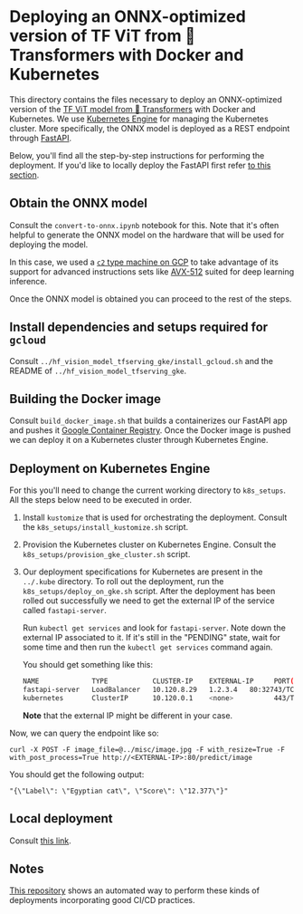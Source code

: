 # Deploying an ONNX-optimized version of TF ViT from 🤗 Transformers with Docker and Kubernetes

This directory contains the files necessary to deploy an ONNX-optimized version
of the [TF ViT model from 🤗 Transformers](https://huggingface.co/docs/transformers/main/en/model_doc/vit#transformers.TFViTModel) with Docker and Kubernetes. We use [Kubernetes Engine](https://cloud.google.com/kubernetes-engine) for managing the Kubernetes cluster. More specifically, the ONNX model is deployed as a REST endpoint through [FastAPI](https://fastapi.tiangolo.com/).

Below, you'll find all the step-by-step instructions for performing the deployment. If you'd
like to locally deploy the FastAPI first refer [to this section](#local-deployment).

## Obtain the ONNX model

Consult the `convert-to-onnx.ipynb` notebook for this. Note that it's often helpful
to generate the ONNX model on the hardware that will be used for deploying the model.

In this case, we used a [`c2` type machine on GCP](https://cloud.google.com/compute/docs/compute-optimized-machines#c2_machine_types) to take advantage of its support for
advanced instructions sets like [AVX-512](https://en.wikipedia.org/wiki/AVX-512) suited for deep learning inference. 

Once the ONNX model is obtained you can proceed to the rest of the steps. 

## Install dependencies and setups required for `gcloud`

Consult `../hf_vision_model_tfserving_gke/install_gcloud.sh` and the README of `../hf_vision_model_tfserving_gke`. 

## Building the Docker image

Consult `build_docker_image.sh` that builds a containerizes our FastAPI app and pushes it [Google Container
Registry](https://cloud.google.com/container-registry). Once the Docker image is pushed
we can deploy it on a Kubernetes cluster through Kubernetes Engine.

## Deployment on Kubernetes Engine

For this you'll need to change the current working directory to `k8s_setups`. All the steps below 
need to be executed in order.

1. Install `kustomize` that is used for orchestrating the deployment. Consult 
the `k8s_setups/install_kustomize.sh` script.

2. Provision the Kubernetes cluster on Kubernetes Engine. Consult the `k8s_setups/provision_gke_cluster.sh` script.

3. Our deployment specifications for Kubernetes are present in the `../.kube` directory. To roll out
the deployment, run the `k8s_setups/deploy_on_gke.sh` script. After the deployment has been rolled out
successfully we need to get the external IP of the service called `fastapi-server`. 

    Run `kubectl get services` and look for `fastapi-server`. Note down the external IP associated to it. If it's still
    in the "PENDING" state, wait for some time and then run the `kubectl get services` command again.

    You should get something like this:

    ```bash
    NAME             TYPE           CLUSTER-IP    EXTERNAL-IP     PORT(S)        AGE
    fastapi-server   LoadBalancer   10.120.8.29   1.2.3.4   80:32743/TCP   44s
    kubernetes       ClusterIP      10.120.0.1    <none>          443/TCP        26m
    ```

    **Note** that the external IP might be different in your case.

Now, we can query the endpoint like so:

```shell
curl -X POST -F image_file=@../misc/image.jpg -F with_resize=True -F with_post_process=True http://<EXTERNAL-IP>:80/predict/image
```

You should get the following output:

```shell
"{\"Label\": \"Egyptian cat\", \"Score\": \"12.377\"}"
```

## Local deployment

Consult [this link](https://github.com/sayakpaul/ml-deployment-k8s-fastapi/tree/main/api).

## Notes

[This repository](https://github.com/sayakpaul/ml-deployment-k8s-fastapi) shows an automated way to perform these kinds of deployments incorporating good CI/CD practices. 